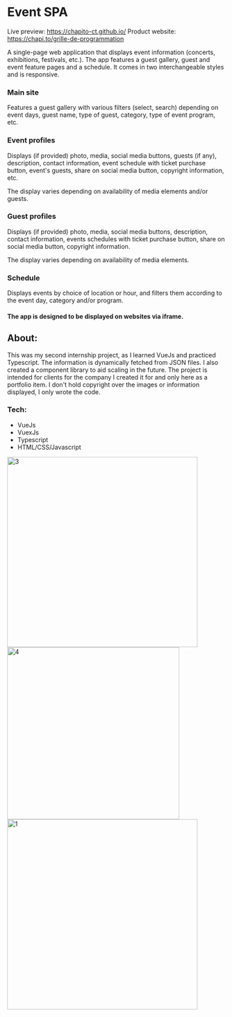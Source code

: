 # Event SPA

Live preview: https://chapito-ct.github.io/
Product website: https://chapi.to/grille-de-programmation

A single-page web application that displays event information (concerts, exhibitions, festivals, etc.).
The app features a guest gallery, guest and event feature pages and a schedule.
It comes in two interchangeable styles and is responsive.

### Main site

Features a guest gallery with various filters (select, search) depending on event days, guest name, type of guest, category, type of event program, etc.

### Event profiles

Displays (if provided) photo, media, social media buttons, guests (if any), description, contact information, event schedule with ticket purchase button, event's guests, share on social media button, copyright information, etc.

The display varies depending on availability of media elements and/or guests.

### Guest profiles

Displays (if provided) photo, media, social media buttons, description, contact information, events schedules with ticket purchase button, share on social media button, copyright information.

The display varies depending on availability of media elements.

### Schedule

Displays events by choice of location or hour, and filters them according to the event day, category and/or program.

#### The app is designed to be displayed on websites via iframe.

## About:

This was my second internship project, as I learned VueJs and practiced Typescript. The information is dynamically fetched from JSON files. I also created a component library to aid scaling in the future. The project is intended for clients for the company I created it for and only here as a portfolio item. I don't hold copyright over the images or information displayed, I only wrote the code.

### Tech:

- VueJs
- VuexJs
- Typescript
- HTML/CSS/Javascript

<img width="438" alt="3" src="https://user-images.githubusercontent.com/78496780/160887363-8f19b99f-7fcc-451f-883c-4e885e1f2845.png">
<img width="396" alt="4" src="https://user-images.githubusercontent.com/78496780/160887372-3e70ae51-4a24-4aa6-b6e7-c3cd30008aae.png">
<img width="438" alt="1" src="https://user-images.githubusercontent.com/78496780/160887354-a785948e-565a-48c3-a991-0eb7ecb7382f.png">
